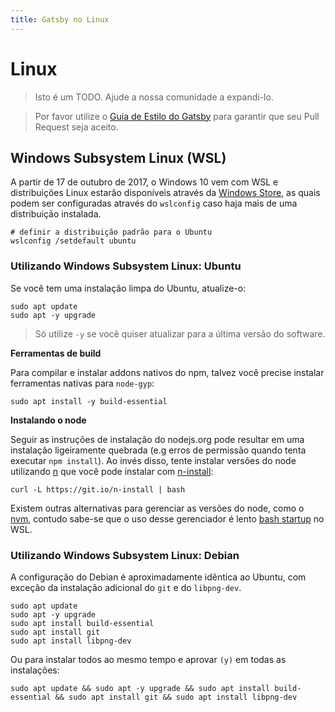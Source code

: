 ```yaml
---
title: Gatsby no Linux
---
```


# Linux

> Isto é um TODO. Ajude a nossa comunidade a expandi-lo.

> Por favor utilize o [Guia de Estilo do Gatsby](/contributing/gatsby-style-guide/) para garantir que seu Pull Request seja aceito.

## Windows Subsystem Linux (WSL)

A partir de 17 de outubro de 2017, o Windows 10 vem com WSL e distribuições Linux estarão disponíveis através da [Windows Store], as quais podem ser configuradas através do `wslconfig` caso haja mais de uma distribuição instalada.

```shell
# definir a distribuição padrão para o Ubuntu
wslconfig /setdefault ubuntu
```

### Utilizando Windows Subsystem Linux: Ubuntu

Se você tem uma instalação limpa do Ubuntu, atualize-o:

```shell
sudo apt update
sudo apt -y upgrade
```

> Só utilize `-y` se você quiser atualizar para a última versão do software.

**Ferramentas de build**

Para compilar e instalar addons nativos do npm, talvez você precise instalar ferramentas nativas para `node-gyp`:

```shell
sudo apt install -y build-essential
```

**Instalando o node**

Seguir as instruções de instalação do nodejs.org pode resultar em uma instalação ligeiramente quebrada (e.g erros de permissão quando tenta executar `npm install`). Ao invés disso, tente instalar versões do node utilizando [n] que você pode instalar com [n-install]:

```shell
curl -L https://git.io/n-install | bash
```

Existem outras alternativas para gerenciar as versões do node, como o [nvm], contudo sabe-se que o uso desse gerenciador é lento [bash startup] no WSL.

### Utilizando Windows Subsystem Linux: Debian

A configuração do Debian é aproximadamente idêntica ao Ubuntu, com exceção da instalação adicional do `git` e do `libpng-dev`.

```shell
sudo apt update
sudo apt -y upgrade
sudo apt install build-essential
sudo apt install git
sudo apt install libpng-dev
```

Ou para instalar todos ao mesmo tempo e aprovar `(y)` em todas as instalações:

```shell
sudo apt update && sudo apt -y upgrade && sudo apt install build-essential && sudo apt install git && sudo apt install libpng-dev
```

<!-- links -->

[windows store]: https://www.microsoft.com/en-us/store/p/ubuntu/9nblggh4msv6
[n]: https://github.com/tj/n
[n-install]: https://github.com/mklement0/n-install
[nvm]: https://github.com/creationix/nvm
[bash startup]: https://github.com/Microsoft/WSL/issues/776#issuecomment-266112578
